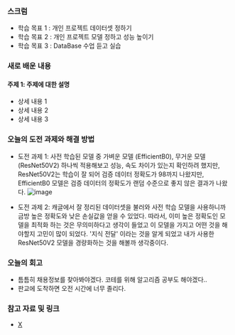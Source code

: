 ### 스크럼 
- 학습 목표 1 : 개인 프로젝트 데이터셋 정하기
- 학습 목표 2 : 개인 프로젝트 모델 정하고 성능 높이기
- 학습 목표 3 : DataBase 수업 듣고 실습

### 새로 배운 내용
#### 주제 1: 주제에 대한 설명
- 상세 내용 1
- 상세 내용 2
- 상세 내용 3

### 오늘의 도전 과제와 해결 방법
- 도전 과제 1: 사전 학습된 모델 중 가벼운 모델 (EfficientB0), 무거운 모델 (ResNet50V2) 하나씩 적용해보고 성능, 속도 차이가 있는지 확인하려 했지만,
  ResNet50V2는 학습이 잘 되어 검증 데이터 정확도가 98까지 나왔지만, EfficientB0 모델은 검증 데이터의 정확도가 랜덤 수준으로 좋지 않은 결과가 나왔다.
  ![image](https://github.com/user-attachments/assets/122604be-0190-400e-8636-fedeae5ebb3e)

- 도전 과제 2: 캐글에서 잘 정리된 데이터셋을 불러와 사전 학습 모델을 사용하니까 금방 높은 정확도와 낮은 손실값을 얻을 수 있었다.
  따라서, 이미 높은 정확도인 모델을 최적화 하는 것은 무의미하다고 생각이 들었고 이 모델을 가지고 어떤 것을 해야할지 고민이 많이 되었다.
  '지식 전달' 이라는 것을 알게 되었고 내가 사용한 ResNet50V2 모델을 경량화하는 것을 해볼까 생각중이다.

### 오늘의 회고
- 틈틈히 채용정보를 찾아봐야겠다. 코테를 위해 알고리즘 공부도 해야겠다..
- 판교에 도착하면 오전 시간에 너무 졸리다. 

### 참고 자료 및 링크
- [X](URL)
